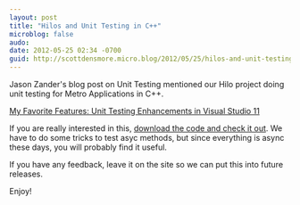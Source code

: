 ```yaml
---
layout: post
title: "Hilos and Unit Testing in C++"
microblog: false
audo:
date: 2012-05-25 02:34 -0700
guid: http://scottdensmore.micro.blog/2012/05/25/hilos-and-unit-testing-in-c.html
---
```


Jason Zander's blog post on Unit Testing mentioned our Hilo project doing unit testing for Metro Applications in C++.

[My Favorite Features: Unit Testing Enhancements in Visual Studio 11](http://blogs.msdn.com/b/jasonz/archive/2012/05/22/my-favorite-features-unit-testing-enhancements-in-visual-studio-11.aspx) 

If you are really interested in this, [download the code and check it out](http://hilo.codeplex.com/). We have to do some tricks to test asyc methods, but since everything is async these days, you will probably find it useful.

If you have any feedback, leave it on the site so we can put this into future releases.

Enjoy!